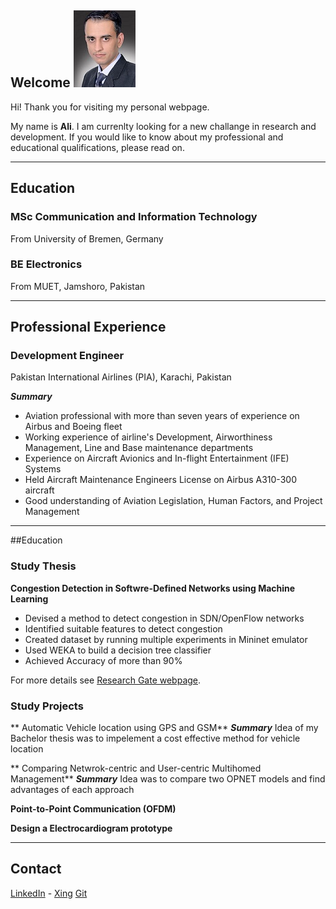 ## Welcome                                           ![Ali](src/gitpic.jpg)

Hi! Thank you for visiting my personal webpage.

My name is **Ali**. I am currenlty looking for a new challange in research and development. If you would like to know about my professional and educational qualifications, please read on.


***

## Education

### MSc Communication and Information Technology
From University of Bremen, Germany

### BE Electronics
From MUET, Jamshoro, Pakistan

***

## Professional Experience

### Development Engineer
Pakistan International Airlines (PIA), Karachi, Pakistan

***Summary***
- Aviation professional with more than seven years of experience on Airbus and Boeing fleet
- Working experience of airline's Development, Airworthiness Management, Line and Base maintenance departments
- Experience on Aircraft Avionics and In-flight Entertainment (IFE) Systems 
- Held Aircraft Maintenance Engineers License on Airbus A310-300 aircraft 
- Good understanding of Aviation Legislation, Human Factors, and Project Management

***
##Education

### Study Thesis
**Congestion Detection in Softwre-Defined Networks using Machine Learning**
- Devised a method to detect congestion in SDN/OpenFlow networks
- Identified suitable features to detect congestion
- Created dataset by running multiple experiments in Mininet emulator
- Used WEKA to build a decision tree classifier
- Achieved Accuracy of more than 90%

For more details see [Research Gate webpage](https://www.researchgate.net/publication/313851520_Congestion_Detection_in_Software_Defined_Networks_using_Machine_Learning_of_Ali_Murad_Talpur).


### Study Projects

** Automatic Vehicle location using GPS and GSM**
***Summary***
Idea of my Bachelor thesis was to impelement a cost effective method for vehicle location

** Comparing Netwrok-centric and User-centric Multihomed Management**
***Summary***
Idea was to compare two OPNET models and find advantages of each approach

**Point-to-Point Communication (OFDM)**

**Design a Electrocardiogram prototype**

***

## Contact
[LinkedIn](https://www.linkedin.com/in/alitalpur99/) - 
[Xing](https://www.xing.com/profile/AliMurad_Talpur?sc_o=mxb_p)
[Git](https://www.github.com/alitalpur99)
